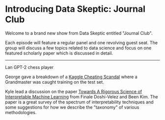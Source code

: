 # Introducing Data Skeptic: Journal Club

Welcome to a brand new show from Data Skeptic entitled "Journal Club".

Each episode will feature a regular panel and one revolving guest seat.  The group will discuss a few topics related to data science and focus on one featured scholarly paper which is discussed in detail.

----------------------------------

Lan GPT-2 chess player

George gave a breakdown of a [Kaggle Cheating Scandal](https://www.kaggle.com/c/petfinder-adoption-prediction/discussion/125436) where a Grandmaster was caught training on the test set. 


Kyle lead a discussion on the paper [Towards A Rigorous Science of Interpretable Machine Learning](https://arxiv.org/abs/1702.08608) from Finale Doshi-Velez and Been Kim.  The paper is a great survey of the spectrum of interpretability techniques and some suggestions for how we describe the "taxonomy" of various methodologies.
